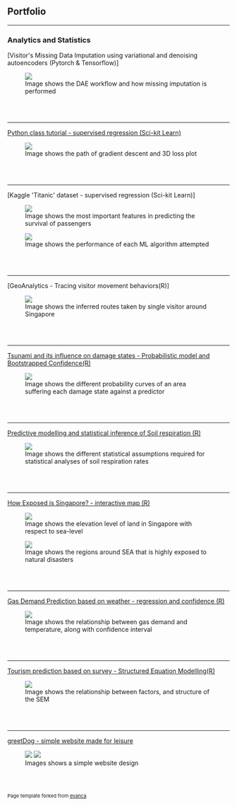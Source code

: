 ## Portfolio

---

### Analytics and Statistics 

[Visitor's Missing Data Imputation using variational and denoising autoencoders (Pytorch & Tensorflow)]

<figure>
  <img src="images/ranjit_DAE.png"/>
  <figcaption>Image shows the DAE workflow and how missing imputation is performed</figcaption>    
</figure>
<br>
<br>

---
[Python class tutorial - supervised regression (Sci-kit Learn)](https://github.com/tchua004/python_tutorial)


<figure>
  <img src="images/gradient_descent_plot.png"/>
  <figcaption>Image shows the path of gradient descent and 3D loss plot  </figcaption>    
</figure>
<br>
<br>

---
[Kaggle 'Titanic' dataset - supervised regression (Sci-kit Learn)]


<figure>
  <img src="images/titanic_1.png"/>
  <figcaption>Image shows the most important features in predicting the survival of passengers </figcaption>    
</figure>
<figure>
  <img src="images/titanic_2.png"/>
  <figcaption>Image shows the performance of each ML algorithm attempted </figcaption>    
</figure>
<br>
<br>

---
[GeoAnalytics - Tracing visitor movement behaviors(R)]

<figure>
  <img src="images/Geoanalytics_R.png"/>
  <figcaption>Image shows the inferred routes taken by single visitor around Singapore </figcaption>    
</figure>
<br>
<br>

---
[Tsunami and its influence on damage states - Probabilistic model and Bootstrapped Confidence(R)](https://github.com/tchua004/tsunami_predict_r_py)

<figure>
  <img src="images/tsunami_DS.jpeg"/>
  <figcaption>Image shows the different probability curves of an area suffering each damage state against a predictor </figcaption>    
</figure>
<br>
<br>

---
[Predictive modelling and statistical inference of Soil respiration (R)](https://github.com/tchua004/soil_respiration_r)

<figure>
  <img src="images/soil_res_plot.png"/>
  <figcaption>Image shows the different statistical assumptions required for statistical analyses of soil respiration rates </figcaption>    
</figure>
<br>
<br>

---
[How Exposed is Singapore? - interactive map (R)](https://github.com/tchua004/ureca_map_r)

<figure>
  <img src="images/singapore_ureca.png"/>
  <figcaption>Image shows the elevation level of land in Singapore with respect to sea-level </figcaption>    
</figure>
<figure>
  <img src="images/ureca.png"/>
  <figcaption>Image shows the regions around SEA that is highly exposed to natural disasters </figcaption>    
</figure>
<br>
<br>

---
[Gas Demand Prediction based on weather - regression and confidence (R)](https://github.com/tchua004/weather_prediction)

<figure>
  <img src="images/gas_demand.png"/>
  <figcaption>Image shows the relationship between gas demand and temperature, along with confidence interval </figcaption>    
</figure>
<br>
<br>

---
[Tourism prediction based on survey - Structured Equation Modelling(R)](https://github.com/tchua004/japan_tourist)

<figure>
  <img src="images/sem.png"/>
  <figcaption>Image shows the relationship between factors, and structure of the SEM </figcaption>    
</figure>
<br>
<br>

---
[greetDog - simple website made for leisure](https://github.com/tchua004/greetDog)

<figure>
  <img src="images/greetdog_home.png"/>
  <img src="images/greetdog_about.png"/>
  <figcaption>Images shows a simple website design </figcaption>    
</figure>
<br>
<br>

<p style="font-size:11px">Page template forked from <a href="https://github.com/evanca/quick-portfolio">evanca</a></p>
<!-- Remove above link if you don't want to attibute -->
